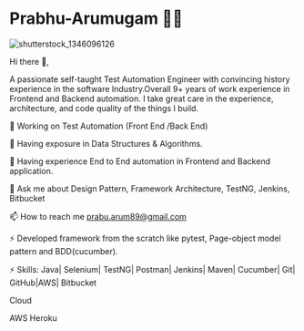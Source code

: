 # Prabhu-Arumugam 👨‍💻
![shutterstock_1346096126](https://user-images.githubusercontent.com/41529342/195614976-8e0dc8b9-b7fb-48db-b7b0-f04189fcc916.jpg)

Hi there 👋,
 
A passionate self-taught Test Automation Engineer with convincing history experience in the software Industry.Overall 9+ years of work experience in Frontend and Backend automation. I take great care in the experience, architecture, and code quality of the things I build.


🔭 Working on Test Automation (Front End /Back End)

🌱 Having exposure in Data Structures & Algorithms.

👯 Having experience End to End automation in Frontend and Backend application.

💬 Ask me about Design Pattern, Framework Architecture, TestNG, Jenkins, Bitbucket

📫 How to reach me prabu.arum89@gmail.com

⚡ Developed framework from the scratch like pytest, Page-object model pattern and BDD(cucumber).

⚡ Skills: Java| Selenium| TestNG| Postman| Jenkins| Maven| Cucumber| Git| GitHub|AWS| Bitbucket

Cloud

AWS	Heroku
